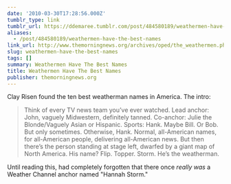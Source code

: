 ```yaml
---
date: '2010-03-30T17:28:56.000Z'
tumblr_type: link
tumblr_url: https://ddemaree.tumblr.com/post/484580189/weathermen-have-the-best-names
aliases:
  - /post/484580189/weathermen-have-the-best-names
link_url: http://www.themorningnews.org/archives/oped/the_weathermen.php
slug: weathermen-have-the-best-names
tags: []
summary: Weathermen Have The Best Names
title: Weathermen Have The Best Names
publisher: themorningnews.org
---
```


Clay Risen found the ten best weatherman names in America. The intro:

> Think of every TV news team you’ve ever watched. Lead anchor: John, vaguely Midwestern, definitely tanned. Co-anchor: Julie the Blonde/Vaguely Asian or Hispanic. Sports: Hank. Maybe Bill. Or Bob. But only sometimes. Otherwise, Hank. Normal, all-American names, for all-American people, delivering all-American news. But then there’s the person standing at stage left, dwarfed by a giant map of North America. His name? Flip. Topper. Storm. He’s the weatherman.

Until reading this, had completely forgotten that there once _really was_ a Weather Channel anchor named "Hannah Storm."
